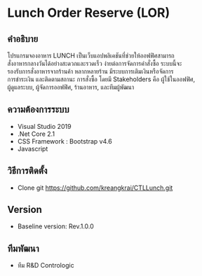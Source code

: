# Lunch Order Reserve (LOR)

## คำอธิบาย
โปรแกรมจองอาหาร LUNCH เป็นเว็บแอปพลิเคชันที่ช่วยให้ออฟฟิศสามารถ				
สั่งอาหารกลางวันได้อย่างสะดวกและรวดเร็ว ง่ายต่อการจัดการคำสั่งซื้อ ระบบนี้จะ				
รองรับการสั่งอาหารจากร้านค้า หลากหลายร้าน มีระบบการเติมเงินหรือจัดการ				
การชำระเงิน และติดตามสถานะ การสั่งซื้อ โดยมี Stakeholders คือ ผู้ใช้ในออฟฟิศ,				
ผู้ดูแลระบบ, ผู้จัดการออฟฟิศ, ร้านอาหาร, และทีมผู้พัฒนา

## ความต้องการระบบ
- Visual Studio 2019
- .Net Core 2.1
- CSS Framework : Bootstrap v4.6
- Javascript

## วิธีการติดตั้ง
- Clone git https://github.com/kreangkrai/CTLLunch.git

## Version
- Baseline version: Rev.1.0.0

## ทีมพัฒนา
- ทีม R&D Contrologic

 
